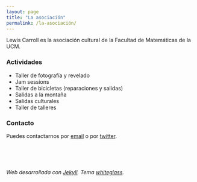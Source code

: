 ```yaml
---
layout: page
title: "La asociación"
permalink: /la-asociación/
---
```


Lewis Carroll es la asociación cultural de la Facultad de Matemáticas de la UCM.

### Actividades
- Taller de fotografía y revelado
- Jam sessions
- Taller de bicicletas (reparaciones y salidas)
- Salidas a la montaña
- Salidas culturales
- Taller de talleres

### Contacto

Puedes contactarnos por [email](mailto:lewiscarrollnoarmstrong@gmail.com) o por [twitter](https://twitter.com/lewiscarrollmat).

</br></br></br>

_Web desarrollada con [Jekyll](https://jekyllrb.com/). Tema [whiteglass](https://github.com/yous/whiteglass)._
